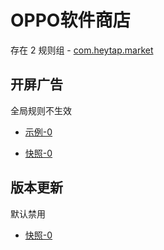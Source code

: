 # OPPO软件商店

存在 2 规则组 - [com.heytap.market](/src/apps/com.heytap.market.ts)

## 开屏广告

全局规则不生效

- [示例-0](https://m.gkd.li/101449500/4c1e3df4-e0e8-49ec-a260-ed406b46168e)

- [快照-0](https://i.gkd.li/import/14120100)

## 版本更新

默认禁用

- [快照-0](https://i.gkd.li/import/13455965)
